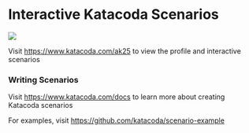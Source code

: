 # Interactive Katacoda Scenarios

[![](http://shields.katacoda.com/katacoda/ak25/count.svg)](https://www.katacoda.com/ak25 "Get your profile on Katacoda.com")

Visit https://www.katacoda.com/ak25 to view the profile and interactive scenarios

### Writing Scenarios
Visit https://www.katacoda.com/docs to learn more about creating Katacoda scenarios

For examples, visit https://github.com/katacoda/scenario-example
